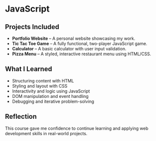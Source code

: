 # JavaScript

## Projects Included

- **Portfolio Website** – A personal website showcasing my work.
- **Tic Tac Toe Game** – A fully functional, two-player JavaScript game.
- **Calculator** – A basic calculator with user input validation.
- **Pizza Menu** – A styled, interactive restaurant menu using HTML/CSS.

## What I Learned

- Structuring content with HTML
- Styling and layout with CSS
- Interactivity and logic using JavaScript
- DOM manipulation and event handling
- Debugging and iterative problem-solving

## Reflection

This course gave me confidence to continue learning and applying web development skills in real-world projects.
